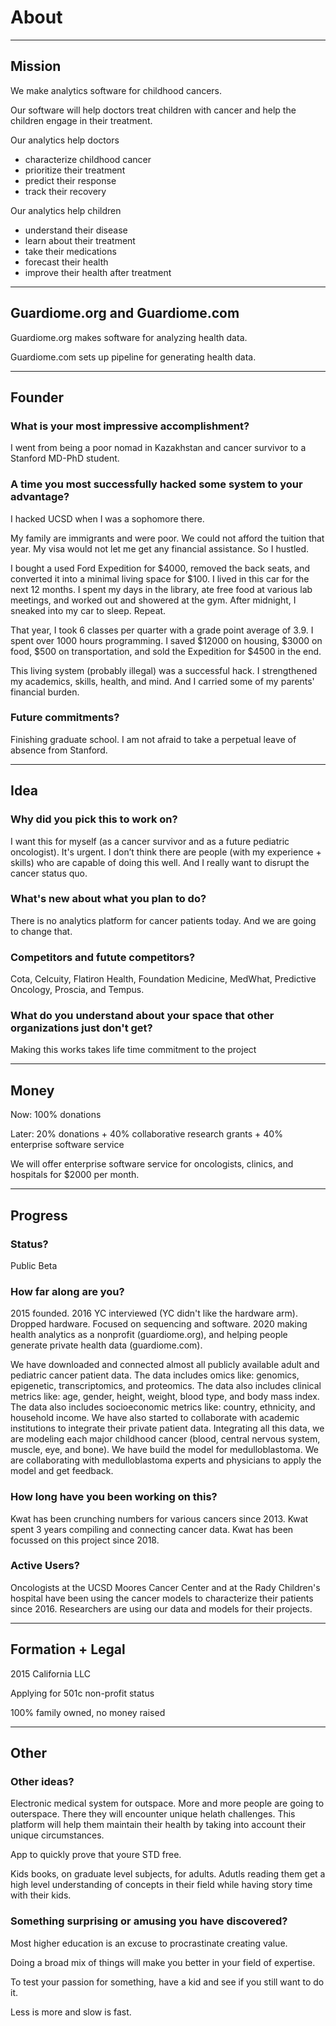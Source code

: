 # About

---

## Mission

We make analytics software for childhood cancers.

Our software will help doctors treat children with cancer and help the children engage in their treatment.

Our analytics help doctors
* characterize childhood cancer
* prioritize their treatment
* predict their response
* track their recovery

Our analytics help children

* understand their disease
* learn about their treatment
* take their medications
* forecast their health
* improve their health after treatment

---

## Guardiome.org and Guardiome.com

Guardiome.org makes software for analyzing health data.

Guardiome.com sets up pipeline for generating health data.


---

## Founder

### What is your most impressive accomplishment?

I went from being a poor nomad in Kazakhstan and cancer survivor to a Stanford MD-PhD student.

### A time you most successfully hacked some system to your advantage?

I hacked UCSD when I was a sophomore there.

My family are immigrants and were poor. We could not afford the tuition that year. My visa would not let me get any financial assistance. So I hustled.

I bought a used Ford Expedition for $4000, removed the back seats, and converted it into a minimal living space for $100. I lived in this car for the next 12 months. I spent my days in the library, ate free food at various lab meetings, and worked out and showered at the gym. After midnight, I sneaked into my car to sleep. Repeat.

That year, I took 6 classes per quarter with a grade point average of 3.9. I spent over 1000 hours programming. I saved $12000 on housing, $3000 on food, $500 on transportation, and sold the Expedition for $4500 in the end.

This living system (probably illegal) was a successful hack. I strengthened my academics, skills, health, and mind. And I carried some of my parents' financial burden.

### Future commitments?

Finishing graduate school. I am not afraid to take a perpetual leave of absence from Stanford.


<hr>

## Idea

### Why did you pick this to work on?

I want this for myself (as a cancer survivor and as a future pediatric oncologist). It's urgent. I don’t think there are people (with my experience + skills) who are capable of doing this well. And I really want to disrupt the cancer status quo.

### What's new about what you plan to do?
There is no analytics platform for cancer patients today. And we are going to change that.

### Competitors and futute competitors?
Cota, Celcuity, Flatiron Health, Foundation Medicine, MedWhat, Predictive Oncology, Proscia, and Tempus.

### What do you understand about your space that other organizations just don't get?
Making this works takes life time commitment to the project


<hr>

## Money

Now: 100% donations 

Later: 20% donations + 40% collaborative research grants + 40% enterprise software service

We will offer enterprise software service for oncologists, clinics, and hospitals for $2000 per month.

<hr>

## Progress

### Status?
Public Beta

### How far along are you?

2015 founded. 2016 YC interviewed (YC didn't like the hardware arm). Dropped hardware. Focused on sequencing and software. 2020 making health analytics as a nonprofit (guardiome.org), and helping people generate private health data (guardiome.com).

We have downloaded and connected almost all publicly available adult and pediatric cancer patient data. The data includes omics like: genomics, epigenetic, transcriptomics, and proteomics. The data also includes clinical metrics like: age, gender, height, weight, blood type, and body mass index. The data also includes socioeconomic metrics like: country, ethnicity, and household income.
We have also started to collaborate with academic institutions to integrate their private patient data.
Integrating all this data, we are modeling each major childhood cancer (blood, central nervous system, muscle, eye, and bone). We have build the model for medulloblastoma. We are collaborating with medulloblastoma experts and physicians to apply the model and get feedback.

### How long have you been working on this?

Kwat has been crunching numbers for various cancers since 2013. Kwat spent 3 years compiling and connecting cancer data. Kwat has been focussed on this project since 2018.


### Active Users?

Oncologists at the UCSD Moores Cancer Center and at the Rady Children's hospital have been using the cancer models to characterize their patients since 2016. Researchers are using our data and models for their projects.

<hr>

## Formation + Legal

2015 California LLC

Applying for 501c non-profit status

100% family owned, no money raised

<hr>

## Other

### Other ideas?

Electronic medical system for outspace. More and more people are going to outerspace. There they will encounter unique helath challenges. This platform will help them maintain their health by taking into account their unique circumstances.

App to quickly prove that youre STD free.

Kids books, on graduate level subjects, for adults. Adutls reading them get a high level understanding of concepts in their field while having story time with their kids.

### Something surprising or amusing you have discovered?

Most higher education is an excuse to procrastinate creating value.

Doing a broad mix of things will make you better in your field of expertise.

To test your passion for something, have a kid and see if you still want to do it. 

Less is more and slow is fast.
